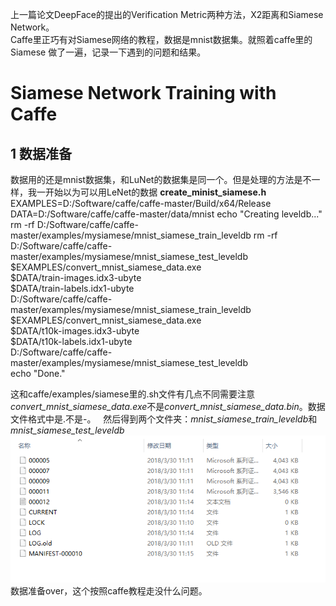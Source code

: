 上一篇论文DeepFace的提出的Verification Metric两种方法，X2距离和Siamese Network。  
Caffe里正巧有对Siamese网络的教程，数据是mnist数据集。就照着caffe里的Siamese 做了一遍，记录一下遇到的问题和结果。
# Siamese Network Training with Caffe
## 1 数据准备
数据用的还是mnist数据集，和LuNet的数据集是同一个。但是处理的方法是不一样，我一开始以为可以用LeNet的数据
**create_minist_siamese.h**   
  EXAMPLES=D:/Software/caffe/caffe-master/Build/x64/Release
  DATA=D:/Software/caffe/caffe-master/data/mnist
  echo "Creating leveldb..."
  rm -rf D:/Software/caffe/caffe-master/examples/mysiamese/mnist_siamese_train_leveldb
  rm -rf D:/Software/caffe/caffe-master/examples/mysiamese/mnist_siamese_test_leveldb
  $EXAMPLES/convert_mnist_siamese_data.exe \
      $DATA/train-images.idx3-ubyte \
      $DATA/train-labels.idx1-ubyte \
      D:/Software/caffe/caffe-master/examples/mysiamese/mnist_siamese_train_leveldb
  $EXAMPLES/convert_mnist_siamese_data.exe \
      $DATA/t10k-images.idx3-ubyte \
      $DATA/t10k-labels.idx1-ubyte \
      D:/Software/caffe/caffe-master/examples/mysiamese/mnist_siamese_test_leveldb  
   echo "Done."  
    
这和caffe/examples/siamese里的.sh文件有几点不同需要注意*convert_mnist_siamese_data.exe*不是*convert_mnist_siamese_data.bin*。数据文件格式中是.不是-。  
然后得到两个文件夹：*mnist_siamese_train_leveldb*和*mnist_siamese_test_leveldb*  
![test_fig](https://github.com/alfredtorres/Reading-notebook/blob/master/MyImage/Siamese_fig1.png)
数据准备over，这个按照caffe教程走没什么问题。  
